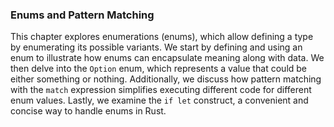 ### Enums and Pattern Matching

This chapter explores enumerations (enums), which allow defining a type by enumerating its possible variants. We start by defining and using an enum to illustrate how enums can encapsulate meaning along with data. We then delve into the `Option` enum, which represents a value that could be either something or nothing. Additionally, we discuss how pattern matching with the `match` expression simplifies executing different code for different enum values. Lastly, we examine the `if let` construct, a convenient and concise way to handle enums in Rust.
